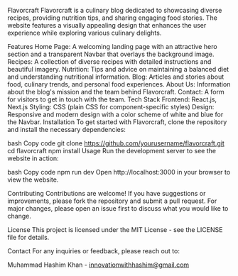 Flavorcraft
Flavorcraft is a culinary blog dedicated to showcasing diverse recipes, providing nutrition tips, and sharing engaging food stories. The website features a visually appealing design that enhances the user experience while exploring various culinary delights.

Features
Home Page: A welcoming landing page with an attractive hero section and a transparent Navbar that overlays the background image.
Recipes: A collection of diverse recipes with detailed instructions and beautiful imagery.
Nutrition: Tips and advice on maintaining a balanced diet and understanding nutritional information.
Blog: Articles and stories about food, culinary trends, and personal food experiences.
About Us: Information about the blog's mission and the team behind Flavorcraft.
Contact: A form for visitors to get in touch with the team.
Tech Stack
Frontend: React.js, Next.js
Styling: CSS (plain CSS for component-specific styles)
Design: Responsive and modern design with a color scheme of white and blue for the Navbar.
Installation
To get started with Flavorcraft, clone the repository and install the necessary dependencies:

bash
Copy code
git clone https://github.com/yourusername/flavorcraft.git
cd flavorcraft
npm install
Usage
Run the development server to see the website in action:

bash
Copy code
npm run dev
Open http://localhost:3000 in your browser to view the website.

Contributing
Contributions are welcome! If you have suggestions or improvements, please fork the repository and submit a pull request. For major changes, please open an issue first to discuss what you would like to change.

License
This project is licensed under the MIT License - see the LICENSE file for details.

Contact
For any inquiries or feedback, please reach out to:

Muhammad Hashim Khan - innovationwithhashim@gmail.com
